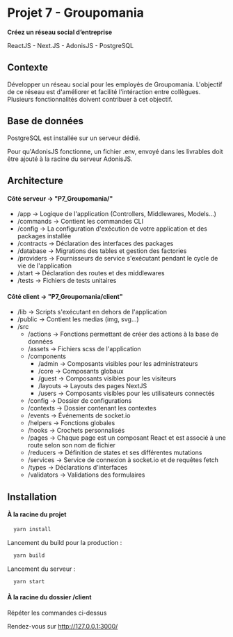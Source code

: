 # Projet 7 - Groupomania
__Créez un réseau social d’entreprise__

ReactJS - Next.JS - AdonisJS - PostgreSQL

## Contexte

Développer un réseau social pour les employés de Groupomania.
L'objectif de ce réseau est d'améliorer et facilité l'intéraction entre collègues.
Plusieurs fonctionnalités doivent contribuer à cet objectif.

## Base de données

PostgreSQL est installée sur un serveur dédié.

Pour qu'AdonisJS fonctionne, un fichier .env, envoyé dans les livrables doit être ajouté à la racine du serveur AdonisJS.
## Architecture

#### Côté serveur -> "P7_Groupomania/"

- /app -> Logique de l'application (Controllers, Middlewares, Models...)
- /commands -> Contient les commandes CLI
- /config -> La configuration d'exécution de votre application et des packages installée
- /contracts -> Déclaration des interfaces des packages
- /database -> Migrations des tables et gestion des factories
- /providers -> Fournisseurs de service s'exécutant pendant le cycle de vie de l'application
- /start -> Déclaration des routes et des middlewares
- /tests -> Fichiers de tests unitaires

#### Côté client -> "P7_Groupomania/client"

- /lib -> Scripts s'exécutant en dehors de l'application
- /public -> Contient les medias (img, svg...)
- /src
    - /actions -> Fonctions permettant de créer des actions à la base de données
    - /assets -> Fichiers scss de l'application
    - /components
        - /admin -> Composants visibles pour les administrateurs
        - /core -> Composants globaux
        - /guest -> Composants visibles pour les visiteurs
        - /layouts -> Layouts des pages NextJS
        - /users -> Composants visibles pour les utilisateurs connectés
    - /config -> Dossier de configurations
    - /contexts -> Dossier contenant les contextes
    - /events -> Événements de socket.io
    - /helpers -> Fonctions globales
    - /hooks -> Crochets personnalisés
    - /pages -> Chaque page est un composant React et est associé à une route selon son nom de fichier
    - /reducers -> Définition de states et ses différentes mutations
    - /services -> Service de connexion à socket.io et de requêtes fetch
    - /types -> Déclarations d'interfaces
    - /validators -> Validations des formulaires

## Installation

#### À la racine du projet

```bash
  yarn install
```

Lancement du build pour la production :

```bash
  yarn build
```

Lancement du serveur :

```bash
  yarn start
```

#### À la racine du dossier /client

Répéter les commandes ci-dessus

Rendez-vous sur http://127.0.0.1:3000/
